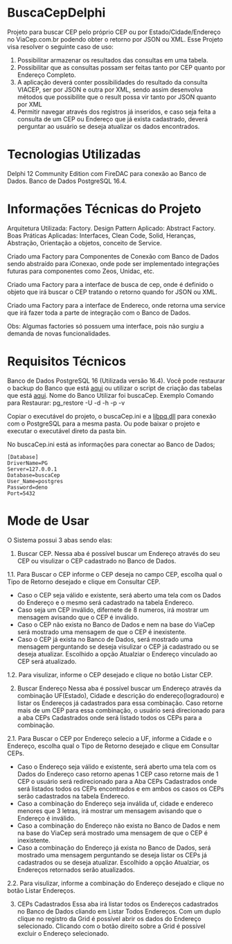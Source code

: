 # BuscaCepDelphi
Projeto para buscar CEP pelo próprio CEP ou por Estado/Cidade/Endereço no ViaCep.com.br podendo obter o retorno por JSON ou XML.
Esse Projeto visa resolver o seguinte caso de uso:

1. Possibilitar armazenar os resultados das consultas em uma tabela.
2. Possibilitar que as consultas possam ser feitas tanto por CEP quanto por Endereço Completo.
3. A aplicação deverá conter possibilidades do resultado da consulta VIACEP, ser por JSON e outra por XML, sendo assim desenvolva métodos que possibilite que o result possa vir tanto por JSON quanto por XML
4. Permitir navegar através dos registros já inseridos, e caso seja feita a consulta de um CEP ou Endereço que já exista cadastrado, deverá perguntar ao usuário se deseja atualizar os dados encontrados.

# Tecnologias Utilizadas
Delphi 12 Community Edition com FireDAC para conexão ao Banco de Dados.
Banco de Dados PostgreSQL 16.4.

# Informações Técnicas do Projeto
Arquitetura Utilizada: Factory.
Design Pattern Aplicado: Abstract Factory.
Boas Práticas Aplicadas: Interfaces, Clean Code, Solid, Heranças, Abstração, Orientação a objetos,
conceito de Service.

Criado uma Factory para Componentes de Conexão com Banco de Dados sendo abstraído para iConexao,
onde pode ser implementado integrações futuras para componentes como Zeos, Unidac, etc.

Criado uma Factory para a interface de busca de cep, onde é definido o objeto que irá buscar o CEP
tratando o retorno quando for JSON ou XML.

Criado uma Factory para a interface de Endereco, onde retorna uma service que irá fazer toda a
parte de integração com o Banco de Dados.

Obs: Algumas factories só possuem uma interface, pois não surgiu a demanda de novas funcionalidades.

# Requisitos Técnicos
Banco de Dados PostgreSQL 16 (Utilizada versão 16.4). Você pode restaurar o backup do Banco que está [aqui](https://github.com/denobie/BuscaCepDelphi/blob/main/bin/buscaCEP.bkp) ou utilizar o script de criação das tabelas que está [aqui](https://github.com/denobie/BuscaCepDelphi/blob/main/bin/ScriptTabela.sql).
Nome do Banco Utilizar foi buscaCep.
Exemplo Comando para Restaurar: pg_restore -U <usuario> -d <database> -h <host> -p <porta> -v <caminho do buscaCEP.bkp>

Copiar o executável do projeto, o buscaCep.ini e a [libpq.dll](https://github.com/denobie/BuscaCepDelphi/blob/main/bin/libpq.dll)  para conexão com o PostgreSQL para a mesma pasta. Ou pode baixar o projeto e executar o executável direto da pasta bin.

No buscaCep.ini está as informações para conectar ao Banco de Dados;

```
[Database]
DriverName=PG
Server=127.0.0.1
Database=buscaCep
User_Name=postgres
Password=deno
Port=5432
```

# Mode de Usar
O Sistema possui 3 abas sendo elas:
1. Buscar CEP.
Nessa aba é possível buscar um Endereço através do seu CEP ou visulizar o CEP cadastrado no Banco de Dados.

1.1. Para Buscar o CEP informe o CEP deseja no campo CEP, escolha qual o Tipo de Retorno desejado e clique em Consultar CEP.
* Caso o CEP seja válido e existente, será aberto uma tela com os Dados do Endereço e o mesmo será cadastrado na tabela Endereco.
* Caso seja um CEP inválido, difernete de 8 numeros, irá mostrar um mensagem avisando que o CEP é inválido.
* Caso o CEP não exista no Banco de Dados e nem na base do ViaCep será mostrado uma mensagem de que o CEP é inexistente.
* Caso o CEP já exista no Banco de Dados, será mostrado uma mensagem perguntando se deseja visulizar o CEP já cadastrado ou se deseja atualizar. Escolhido a opção Atualziar o Endereço vinculado ao CEP será atualizado.

1.2. Para visulizar, informe o CEP desejado e clique no botão Listar CEP.

2. Buscar Endereço
Nessa aba é possível buscar um Endereço através da combinação UF(Estado), Cidade e descrição do endereço(logradouro) e listar os Endereços já cadastrados para essa combinação.
Caso retorne mais de um CEP para essa combinação, o usuário será direcionado para a aba CEPs Cadastrados onde será listado todos os CEPs para a combinação.

2.1. Para Buscar o CEP por Endereço selecio a UF, informe a Cidade e o Endereço, escolha qual o Tipo de Retorno desejado e clique em Consultar CEPs.
* Caso o Endereço seja válido e existente, será aberto uma tela com os Dados do Endereço caso retorno apenas 1 CEP caso retorne mais de 1 CEP o usuário será redirecionado para a Aba CEPs Cadastrados onde será listados todos os CEPs encontrados e em ambos os casos os CEPs serão cadastrados na tabela Endereco.
* Caso a combinação do Endereço seja inválida uf, cidade e endereco menores que 3 letras, irá mostrar um mensagem avisando que o Endereço é inválido.
* Caso a combinação do Endereço não exista no Banco de Dados e nem na base do ViaCep será mostrado uma mensagem de que o CEP é inexistente.
* Caso a combinação do Endereço já exista no Banco de Dados, será mostrado uma mensagem perguntando se deseja listar os CEPs já cadastrados ou se deseja atualizar. Escolhido a opção Atualziar, os Endereços retornados serão atualizados.

2.2. Para visulizar, informe a combinação do Endereço desejado e clique no botão Listar Endereços.

3. CEPs Cadastrados
Essa aba irá listar todos os Endereços cadastrados no Banco de Dados cliando em Listar Todos Endereços.
Com um duplo clique no registro da Grid é possível abrir os dados do Endereço selecionado.
Clicando com o botão direito sobre a Grid é possível excluir o Endereço selecionado.

